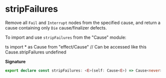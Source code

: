 # stripFailures

Remove all `Fail` and `Interrupt` nodes from the specified cause, and return
a cause containing only `Die` cause/finalizer defects.

To import and use `stripFailures` from the "Cause" module:

ts
import \* as Cause from "effect/Cause"
// Can be accessed like this
Cause.stripFailures
undefined

**Signature**

```ts
export declare const stripFailures: <E>(self: Cause<E>) => Cause<never>
```
